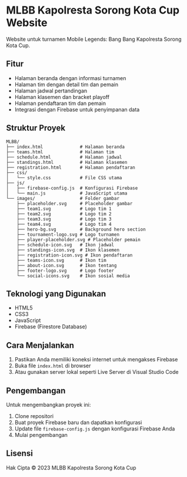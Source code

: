 # MLBB Kapolresta Sorong Kota Cup Website

Website untuk turnamen Mobile Legends: Bang Bang Kapolresta Sorong Kota Cup.

## Fitur

- Halaman beranda dengan informasi turnamen
- Halaman tim dengan detail tim dan pemain
- Halaman jadwal pertandingan
- Halaman klasemen dan bracket playoff
- Halaman pendaftaran tim dan pemain
- Integrasi dengan Firebase untuk penyimpanan data

## Struktur Proyek

```
MLBB/
├── index.html              # Halaman beranda
├── teams.html              # Halaman tim
├── schedule.html           # Halaman jadwal
├── standings.html          # Halaman klasemen
├── registration.html       # Halaman pendaftaran
├── css/
│   └── style.css           # File CSS utama
├── js/
│   ├── firebase-config.js  # Konfigurasi Firebase
│   └── main.js             # JavaScript utama
└── images/                 # Folder gambar
    ├── placeholder.svg     # Placeholder gambar
    ├── team1.svg           # Logo tim 1
    ├── team2.svg           # Logo tim 2
    ├── team3.svg           # Logo tim 3
    ├── team4.svg           # Logo tim 4
    ├── hero-bg.svg         # Background hero section
    ├── tournament-logo.svg # Logo turnamen
    ├── player-placeholder.svg # Placeholder pemain
    ├── schedule-icon.svg   # Ikon jadwal
    ├── standings-icon.svg  # Ikon klasemen
    ├── registration-icon.svg # Ikon pendaftaran
    ├── teams-icon.svg      # Ikon tim
    ├── about-icon.svg      # Ikon tentang
    ├── footer-logo.svg     # Logo footer
    └── social-icons.svg    # Ikon sosial media
```

## Teknologi yang Digunakan

- HTML5
- CSS3
- JavaScript
- Firebase (Firestore Database)

## Cara Menjalankan

1. Pastikan Anda memiliki koneksi internet untuk mengakses Firebase
2. Buka file `index.html` di browser
3. Atau gunakan server lokal seperti Live Server di Visual Studio Code

## Pengembangan

Untuk mengembangkan proyek ini:

1. Clone repositori
2. Buat proyek Firebase baru dan dapatkan konfigurasi
3. Update file `firebase-config.js` dengan konfigurasi Firebase Anda
4. Mulai pengembangan

## Lisensi

Hak Cipta © 2023 MLBB Kapolresta Sorong Kota Cup